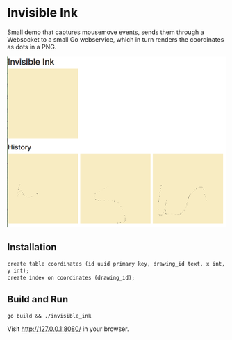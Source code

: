 Invisible Ink
=============

Small demo that captures mousemove events, sends them through a Websocket to a small Go webservice, which in turn
renders the coordinates as dots in a PNG.

![Example](/assets/images/example.png?raw=true)

Installation
------------

    create table coordinates (id uuid primary key, drawing_id text, x int, y int); 
    create index on coordinates (drawing_id);

Build and Run
-------------

    go build && ./invisible_ink

Visit http://127.0.0.1:8080/ in your browser.